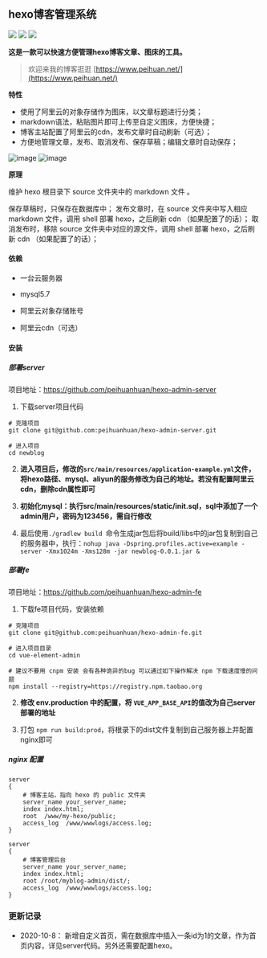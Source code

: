 ## hexo博客管理系统
![](https://img.shields.io/badge/by-hexo-green)     ![](https://img.shields.io/badge/by-Vue-orange)     ![](https://img.shields.io/badge/by-Spring-brightgreen)

**这是一款可以快速方便管理hexo博客文章、图床的工具。**
> 欢迎来我的博客逛逛 [https://www.peihuan.net/](https://www.peihuan.net/)

**特性**
- 使用了阿里云的对象存储作为图床，以文章标题进行分类；
- markdown语法，粘贴图片即可上传至自定义图床，方便快捷；
- 博客主站配置了阿里云的cdn，发布文章时自动刷新（可选）；
- 方便地管理文章，发布、取消发布、保存草稿；编辑文章时自动保存；

![image](https://user-images.githubusercontent.com/27762147/112250648-b7b3e280-8c94-11eb-8c1a-58bc30ac8ef2.png)
![image](https://user-images.githubusercontent.com/27762147/112250840-1aa57980-8c95-11eb-95d4-9b5f1b447cd0.png)

**原理**

维护 hexo 根目录下 source 文件夹中的 markdown 文件 。

保存草稿时，只保存在数据库中；
发布文章时，在 source 文件夹中写入相应 markdown 文件，调用 shell 部署 hexo，之后刷新 cdn （如果配置了的话）；
取消发布时，移除 source 文件夹中对应的源文件，调用 shell 部署 hexo，之后刷新 cdn （如果配置了的话）；




#### 依赖

- 一台云服务器

- mysql5.7
- 阿里云对象存储账号
- 阿里云cdn（可选）

#### 安装

##### 部署server

项目地址：https://github.com/peihuanhuan/hexo-admin-server
1. 下载server项目代码
```
# 克隆项目
git clone git@github.com:peihuanhuan/hexo-admin-server.git

# 进入项目
cd newblog
```

2. **进入项目后，修改的`src/main/resources/application-example.yml`文件，将hexo路径、mysql、aliyun的服务修改为自己的地址。若没有配置阿里云cdn，删除cdn属性即可**

3. **初始化mysql：执行src/main/resources/static/init.sql，sql中添加了一个admin用户，密码为123456，需自行修改**

4. 最后使用`./gradlew build `命令生成jar包后将build/libs中的jar包复制到自己的服务器中，执行：`nohup java -Dspring.profiles.active=example -server -Xmx1024m -Xms128m -jar newblog-0.0.1.jar &`


##### 部署fe
项目地址：https://github.com/peihuanhuan/hexo-admin-fe
1. 下载fe项目代码，安装依赖
```
# 克隆项目
git clone git@github.com:peihuanhuan/hexo-admin-fe.git

# 进入项目目录
cd vue-element-admin

# 建议不要用 cnpm 安装 会有各种诡异的bug 可以通过如下操作解决 npm 下载速度慢的问题
npm install --registry=https://registry.npm.taobao.org
```

2. **修改 env.production 中的配置，将 `VUE_APP_BASE_API`的值改为自己server部署的地址**

3. 打包 `npm run build:prod`，将根录下的dist文件复制到自己服务器上并配置nginx即可


##### nginx 配置

```nginx
server
{
    # 博客主站，指向 hexo 的 public 文件夹
    server_name your_server_name;
    index index.html;
    root  /www/my-hexo/public;
    access_log  /www/wwwlogs/access.log;
}

server
{
    # 博客管理后台
    server_name your_server_name;
    index index.html;
    root /root/myblog-admin/dist/;
    access_log  /www/wwwlogs/access.log;
}
```

### 更新记录
- 2020-10-8： 新增自定义首页，需在数据库中插入一条id为1的文章，作为首页内容，详见server代码。另外还需要配置hexo。

